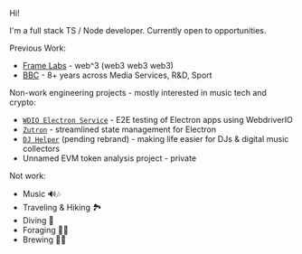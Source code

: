 Hi!

I'm a full stack TS / Node developer.  Currently open to opportunities.

Previous Work:
  * [Frame Labs](https://frame.sh) - web^3 (web3 web3 web3)
  * [BBC](https://bbc.co.uk) - 8+ years across Media Services, R&D, Sport

Non-work engineering projects - mostly interested in music tech and crypto:

  * [`WDIO Electron Service`](https://github.com/webdriverio-community/wdio-electron-service) - E2E testing of Electron apps using WebdriverIO
  * [`Zutron`](https://github.com/goosewobbler/zutron) - streamlined state management for Electron
  * [`DJ Helper`](https://github.com/goosewobbler/dj-helper) (pending rebrand) - making life easier for DJs & digital music collectors
  * Unnamed EVM token analysis project - private 

Not work:
  * Music 🔊🎶
  * Traveling & Hiking 🏞
  * Diving 🤿
  * Foraging 🌿🍄 
  * Brewing 🍷🍺
    
